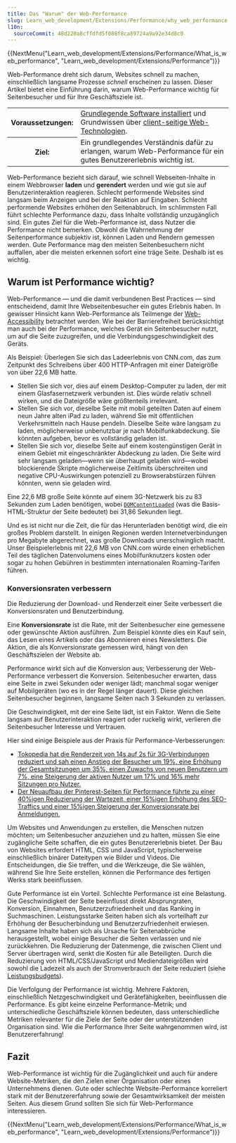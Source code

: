 ```yaml
---
title: Das "Warum" der Web-Performance
slug: Learn_web_development/Extensions/Performance/why_web_performance
l10n:
  sourceCommit: 48d220a8cffdfd5f088f8ca89724a9a92e34d8c0
---
```


{{NextMenu("Learn_web_development/Extensions/Performance/What_is_web_performance", "Learn_web_development/Extensions/Performance")}}

Web-Performance dreht sich darum, Websites schnell zu machen, einschließlich langsame Prozesse _schnell_ erscheinen zu lassen. Dieser Artikel bietet eine Einführung darin, warum Web-Performance wichtig für Seitenbesucher und für Ihre Geschäftsziele ist.

<table>
  <tbody>
    <tr>
      <th scope="row">Voraussetzungen:</th>
      <td>
        <a
          href="/de/docs/Learn_web_development/Getting_started/Environment_setup/Installing_software"
          >Grundlegende Software installiert</a
        > und Grundwissen über
        <a href="/de/docs/Learn_web_development/Getting_started/Your_first_website"
          >client-seitige Web-Technologien</a
        >.
      </td>
    </tr>
    <tr>
      <th scope="row">Ziel:</th>
      <td>
        Ein grundlegendes Verständnis dafür zu erlangen, warum Web-Performance
        für ein gutes Benutzererlebnis wichtig ist.
      </td>
    </tr>
  </tbody>
</table>

Web-Performance bezieht sich darauf, wie schnell Webseiten-Inhalte in einem Webbrowser **laden** und **gerendert** werden und wie gut sie auf Benutzerinteraktion reagieren. Schlecht performende Websites sind langsam beim Anzeigen und bei der Reaktion auf Eingaben. Schlecht performende Websites erhöhen den Seitenabbruch. Im schlimmsten Fall führt schlechte Performance dazu, dass Inhalte vollständig unzugänglich sind. Ein gutes Ziel für die Web-Performance ist, dass Nutzer die Performance nicht bemerken. Obwohl die Wahrnehmung der Seitenperformance subjektiv ist, können Laden und Rendern gemessen werden. Gute Performance mag den meisten Seitenbesuchern nicht auffallen, aber die meisten erkennen sofort eine träge Seite. Deshalb ist es wichtig.

## Warum ist Performance wichtig?

Web-Performance — und die damit verbundenen Best Practices — sind entscheidend, damit Ihre Webseitenbesucher ein gutes Erlebnis haben. In gewisser Hinsicht kann Web-Performance als Teilmenge der [Web-Accessibility](/de/docs/Learn_web_development/Core/Accessibility) betrachtet werden. Wie bei der Barrierefreiheit berücksichtigt man auch bei der Performance, welches Gerät ein Seitenbesucher nutzt, um auf die Seite zuzugreifen, und die Verbindungsgeschwindigkeit des Geräts.

Als Beispiel: Überlegen Sie sich das Ladeerlebnis von CNN.com, das zum Zeitpunkt des Schreibens über 400 HTTP-Anfragen mit einer Dateigröße von über 22,6 MB hatte.

- Stellen Sie sich vor, dies auf einem Desktop-Computer zu laden, der mit einem Glasfasernetzwerk verbunden ist. Dies würde relativ schnell wirken, und die Dateigröße wäre größtenteils irrelevant.
- Stellen Sie sich vor, dieselbe Seite mit mobil geteilten Daten auf einem neun Jahre alten iPad zu laden, während Sie mit öffentlichen Verkehrsmitteln nach Hause pendeln. Dieselbe Seite wäre langsam zu laden, möglicherweise unbenutzbar je nach Mobilfunkabdeckung. Sie könnten aufgeben, bevor es vollständig geladen ist.
- Stellen Sie sich vor, dieselbe Seite auf einem kostengünstigen Gerät in einem Gebiet mit eingeschränkter Abdeckung zu laden. Die Seite wird sehr langsam geladen—wenn sie überhaupt geladen wird—wobei blockierende Skripte möglicherweise Zeitlimits überschreiten und negative CPU-Auswirkungen potenziell zu Browserabstürzen führen könnten, wenn sie geladen wird.

Eine 22,6 MB große Seite könnte auf einem 3G-Netzwerk bis zu 83 Sekunden zum Laden benötigen, wobei [`DOMContentLoaded`](/de/docs/Web/API/Document/DOMContentLoaded_event) (was die Basis-HTML-Struktur der Seite bedeutet) bei 31,86 Sekunden liegt.

Und es ist nicht nur die Zeit, die für das Herunterladen benötigt wird, die ein großes Problem darstellt. In einigen Regionen werden Internetverbindungen pro Megabyte abgerechnet, was große Downloads unerschwinglich macht. Unser Beispielerlebnis mit 22,6 MB von CNN.com würde einen erheblichen Teil des täglichen Datenvolumens eines Mobilfunknutzers kosten oder sogar zu hohen Gebühren in bestimmten internationalen Roaming-Tarifen führen.

### Konversionsraten verbessern

Die Reduzierung der Download- und Renderzeit einer Seite verbessert die Konversionsraten und Benutzerbindung.

Eine **Konversionsrate** ist die Rate, mit der Seitenbesucher eine gemessene oder gewünschte Aktion ausführen. Zum Beispiel könnte dies ein Kauf sein, das Lesen eines Artikels oder das Abonnieren eines Newsletters. Die Aktion, die als Konversionsrate gemessen wird, hängt von den Geschäftszielen der Website ab.

Performance wirkt sich auf die Konversion aus; Verbesserung der Web-Performance verbessert die Konversion. Seitenbesucher erwarten, dass eine Seite in zwei Sekunden oder weniger lädt; manchmal sogar weniger auf Mobilgeräten (wo es in der Regel länger dauert). Diese gleichen Seitenbesucher beginnen, langsame Seiten nach 3 Sekunden zu verlassen.

Die Geschwindigkeit, mit der eine Seite lädt, ist ein Faktor. Wenn die Seite langsam auf Benutzerinteraktion reagiert oder ruckelig wirkt, verlieren die Seitenbesucher Interesse und Vertrauen.

Hier sind einige Beispiele aus der Praxis für Performance-Verbesserungen:

- [Tokopedia hat die Renderzeit von 14s auf 2s für 3G-Verbindungen reduziert und sah einen Anstieg der Besucher um 19%, eine Erhöhung der Gesamtsitzungen um 35%, einen Zuwachs von neuen Benutzern um 7%, eine Steigerung der aktiven Nutzer um 17% und 16% mehr Sitzungen pro Nutzer.](https://wpostats.com/2018/05/30/tokopedia-new-users.html)
- [Der Neuaufbau der Pinterest-Seiten für Performance führte zu einer 40%igen Reduzierung der Wartezeit, einer 15%igen Erhöhung des SEO-Traffics und einer 15%igen Steigerung der Konversionsrate bei Anmeldungen.](https://wpostats.com/2017/03/10/pinterest-seo.html)

Um Websites und Anwendungen zu erstellen, die Menschen nutzen möchten; um Seitenbesucher anzuziehen und zu halten, müssen Sie eine zugängliche Seite schaffen, die ein gutes Benutzererlebnis bietet. Der Bau von Websites erfordert HTML, CSS und JavaScript, typischerweise einschließlich binärer Dateitypen wie Bilder und Videos. Die Entscheidungen, die Sie treffen, und die Werkzeuge, die Sie wählen, während Sie Ihre Seite erstellen, können die Performance des fertigen Werks stark beeinflussen.

Gute Performance ist ein Vorteil. Schlechte Performance ist eine Belastung. Die Geschwindigkeit der Seite beeinflusst direkt Absprungraten, Konversion, Einnahmen, Benutzerzufriedenheit und das Ranking in Suchmaschinen. Leistungsstarke Seiten haben sich als vorteilhaft zur Erhöhung der Besucherbindung und Benutzerzufriedenheit erwiesen. Langsame Inhalte haben sich als Ursache für Seitenabbrüche herausgestellt, wobei einige Besucher die Seiten verlassen und nie zurückkehren. Die Reduzierung der Datenmenge, die zwischen Client und Server übertragen wird, senkt die Kosten für alle Beteiligten. Durch die Reduzierung von HTML/CSS/JavaScript und Mediendateigrößen wird sowohl die Ladezeit als auch der Stromverbrauch der Seite reduziert (siehe [Leistungsbudgets](/de/docs/Web/Performance/Guides/Performance_budgets)).

Die Verfolgung der Performance ist wichtig. Mehrere Faktoren, einschließlich Netzgeschwindigkeit und Gerätefähigkeiten, beeinflussen die Performance. Es gibt keine einzelne Performance-Metrik; und unterschiedliche Geschäftsziele können bedeuten, dass unterschiedliche Metriken relevanter für die Ziele der Seite oder der unterstützenden Organisation sind. Wie die Performance Ihrer Seite wahrgenommen wird, ist Benutzererfahrung!

## Fazit

Web-Performance ist wichtig für die Zugänglichkeit und auch für andere Website-Metriken, die den Zielen einer Organisation oder eines Unternehmens dienen. Gute oder schlechte Website-Performance korreliert stark mit der Benutzererfahrung sowie der Gesamtwirksamkeit der meisten Seiten. Aus diesem Grund sollten Sie sich für Web-Performance interessieren.

{{NextMenu("Learn_web_development/Extensions/Performance/What_is_web_performance", "Learn_web_development/Extensions/Performance")}}
